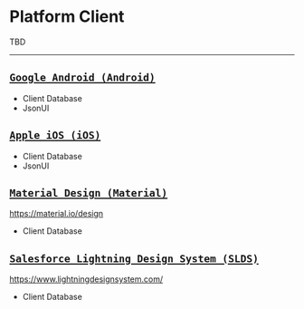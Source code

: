 Platform Client
===============

TBD

---

## [`Google Android (Android)`](Android/Readme.md)
* Client Database
* JsonUI

## [`Apple iOS (iOS)`](iOS/Readme.md)
* Client Database
* JsonUI


## [`Material Design (Material)`](Material/Readme.md)
https://material.io/design

* Client Database


## [`Salesforce Lightning Design System (SLDS)`](SLDS/Readme.md)
https://www.lightningdesignsystem.com/

* Client Database
